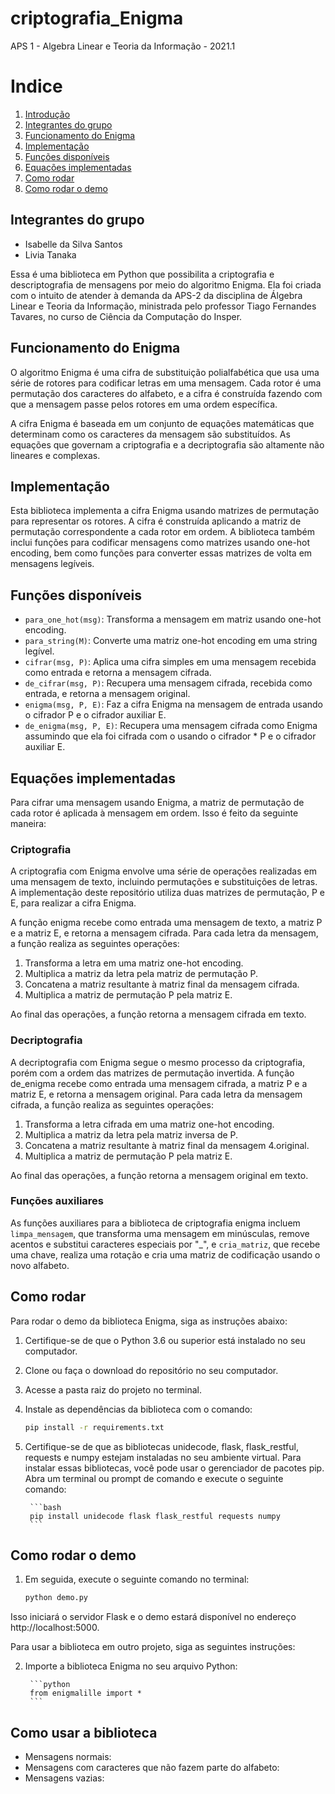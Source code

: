 # criptografia_Enigma
APS 1 - Algebra Linear e Teoria da Informação - 2021.1

# Indice
1. [Introdução](#introdução)
2. [Integrantes do grupo](#integrantes-do-grupo)
3. [Funcionamento do Enigma](#funcionamento-do-enigma)
4. [Implementação](#implementação)
5. [Funções disponíveis](#funções-disponíveis)
6. [Equações implementadas](#equações-implementadas)
7. [Como rodar](#como-rodar)
8. [Como rodar o demo](#como-rodar-o-demo)

## Integrantes do grupo
* Isabelle da Silva Santos
* Livia Tanaka

Essa é uma biblioteca em Python que possibilita a criptografia e descriptografia de mensagens por meio do algoritmo Enigma. Ela foi criada com o intuito de atender à demanda da APS-2 da disciplina de Álgebra Linear e Teoria da Informação, ministrada pelo professor Tiago Fernandes Tavares, no curso de Ciência da Computação do Insper.

## Funcionamento do Enigma
O algoritmo Enigma é uma cifra de substituição polialfabética que usa uma série de rotores para codificar letras em uma mensagem. Cada rotor é uma permutação dos caracteres do alfabeto, e a cifra é construída fazendo com que a mensagem passe pelos rotores em uma ordem específica.

A cifra Enigma é baseada em um conjunto de equações matemáticas que determinam como os caracteres da mensagem são substituídos. As equações que governam a criptografia e a decriptografia são altamente não lineares e complexas.

## Implementação
Esta biblioteca implementa a cifra Enigma usando matrizes de permutação para representar os rotores. A cifra é construída aplicando a matriz de permutação correspondente a cada rotor em ordem. A biblioteca também inclui funções para codificar mensagens como matrizes usando one-hot encoding, bem como funções para converter essas matrizes de volta em mensagens legíveis.

## Funções disponíveis
* `para_one_hot(msg)`: Transforma a mensagem em matriz usando one-hot encoding.
* `para_string(M)`: Converte uma matriz one-hot encoding em uma string legível.
* `cifrar(msg, P)`: Aplica uma cifra simples em uma mensagem recebida como entrada e retorna a mensagem cifrada.
* `de_cifrar(msg, P)`: Recupera uma mensagem cifrada, recebida como entrada, e retorna a mensagem original.
* `enigma(msg, P, E)`: Faz a cifra Enigma na mensagem de entrada usando o cifrador P e o cifrador auxiliar E.
* `de_enigma(msg, P, E)`: Recupera uma mensagem cifrada como Enigma assumindo que ela foi cifrada com o usando o cifrador * P e o cifrador auxiliar E.

## Equações implementadas
Para cifrar uma mensagem usando Enigma, a matriz de permutação de cada rotor é aplicada à mensagem em ordem. Isso é feito da seguinte maneira:

### Criptografia
A criptografia com Enigma envolve uma série de operações realizadas em uma mensagem de texto, incluindo permutações e substituições de letras. A implementação deste repositório utiliza duas matrizes de permutação, P e E, para realizar a cifra Enigma.

A função enigma recebe como entrada uma mensagem de texto, a matriz P e a matriz E, e retorna a mensagem cifrada. Para cada letra da mensagem, a função realiza as seguintes operações:

1. Transforma a letra em uma matriz one-hot encoding.
2. Multiplica a matriz da letra pela matriz de permutação P.
3. Concatena a matriz resultante à matriz final da mensagem cifrada.
4. Multiplica a matriz de permutação P pela matriz E.

Ao final das operações, a função retorna a mensagem cifrada em texto.

### Decriptografia
A decriptografia com Enigma segue o mesmo processo da criptografia, porém com a ordem das matrizes de permutação invertida. A função de_enigma recebe como entrada uma mensagem cifrada, a matriz P e a matriz E, e retorna a mensagem original. Para cada letra da mensagem cifrada, a função realiza as seguintes operações:

1. Transforma a letra cifrada em uma matriz one-hot encoding.
2. Multiplica a matriz da letra pela matriz inversa de P.
3. Concatena a matriz resultante à matriz final da mensagem 4.original.
4. Multiplica a matriz de permutação P pela matriz E.

Ao final das operações, a função retorna a mensagem original em texto.

### Funções auxiliares

As funções auxiliares para a biblioteca de criptografia enigma incluem `limpa_mensagem`, que transforma uma mensagem em minúsculas, remove acentos e substitui caracteres especiais por "_", e `cria_matriz`, que recebe uma chave, realiza uma rotação e cria uma matriz de codificação usando o novo alfabeto.

## Como rodar

Para rodar o demo da biblioteca Enigma, siga as instruções abaixo:

1. Certifique-se de que o Python 3.6 ou superior está instalado no seu computador.
2. Clone ou faça o download do repositório no seu computador.
3. Acesse a pasta raiz do projeto no terminal.
4. Instale as dependências da biblioteca com o comando:

    ```bash
    pip install -r requirements.txt
    ```
5. Certifique-se de que as bibliotecas unidecode, flask, flask_restful, requests e numpy estejam instaladas no seu ambiente virtual. Para instalar essas bibliotecas, você pode usar o gerenciador de pacotes pip. Abra um terminal ou prompt de comando e execute o seguinte comando:
    
        ```bash
        pip install unidecode flask flask_restful requests numpy
        ```
## Como rodar o demo
1. Em seguida, execute o seguinte comando no terminal:  

    ```bash
    python demo.py
    ```

Isso iniciará o servidor Flask e o demo estará disponível no endereço http://localhost:5000.

Para usar a biblioteca em outro projeto, siga as seguintes instruções:

2. Importe a biblioteca Enigma no seu arquivo Python:
    
        ```python
        from enigmalille import *
        ```

## Como usar a biblioteca

* Mensagens normais: 
* Mensagens com caracteres que não fazem parte do alfabeto: 
* Mensagens vazias: 